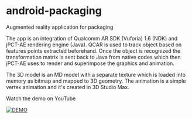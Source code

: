 android-packaging
=================

Augmented reality application for packaging

The app is an integration of Qualcomm AR SDK (Vuforia) 1.6 (NDK) and jPCT-AE rendering engine (Java). QCAR is used to track object based on features points extracted beforehand. Once the object is recognized the transformation matrix is sent back to Java from native codes which then jPCT-AE uses to render and superimpose the graphics and animation.

The 3D model is an MD model with a separate texture which is loaded into memory as bitmap and mapped to 3D geometry. The animation is a simple vertex animation and it's created in 3D Studio Max.

Watch the demo on YouTube

[![DEMO](http://img.youtube.com/vi/chsHh0pEhzw/0.jpg)](http://www.youtube.com/watch?v=chsHh0pEhzw)
